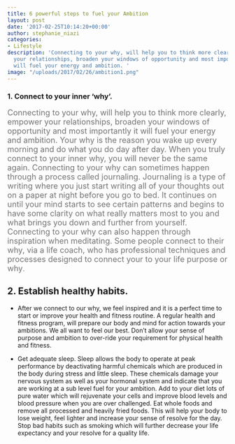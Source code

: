 ```yaml
---
title: 6 powerful steps to fuel your Ambition
layout: post
date: '2017-02-25T10:14:20+00:00'
author: stephanie_niazi
categories:
- Lifestyle
description: 'Connecting to your why, will help you to think more clearly, empower
  your relationships, broaden your windows of opportunity and most importantly it
  will fuel your energy and ambition. '
image: "/uploads/2017/02/26/ambition1.png"
---
```

### 1. Connect to your inner ‘why’.

<span style="color: rgb(116, 116, 116); font-weight: 400; font-size: 18px;">Connecting to your why, will help you to think more clearly, empower your relationships, broaden your windows of opportunity and most importantly it will fuel your energy and ambition. Your why is the reason you wake up every morning and do what you do day after day. When you truly connect to your inner why, you will never be the same again. Connecting to your why can sometimes happen through a process called journaling. Journaling is a type of writing where you just start writing all of your thoughts out on a paper at night before you go to bed. It continues on until your mind starts to see certain patterns and begins to have some clarity on what really matters most to you and what brings you down and further from yourself. Connecting to your why can also happen through inspiration when meditating. Some people connect to their why, via a life coach, who has professional techniques and processes designed to connect your to your life purpose or why</span><span style="color: rgb(116, 116, 116); font-size: 16px; font-weight: 400;">.</span>

## 2. Establish healthy habits. 

- After we connect to our why, we feel inspired and it is a perfect time to start or improve your health and fitness routine. A regular health and fitness program, will prepare our body and mind for action towards your ambitions. We all want to feel our best. Don’t allow your sense of purpose and ambition to over-ride your requirement for physical health and fitness.

- Get adequate sleep. Sleep allows the body to operate at peak performance by deactivating harmful chemicals which are produced in the body during stress and little sleep. These chemicals damage your nervous system as well as your hormonal system and indicate that you are working at a sub level fuel for your ambition. Add to your diet lots of pure water which will rejuvenate your cells and improve blood levels and blood pressure when you are over challenged. Eat whole foods and remove all processed and heavily fried foods. This will help your body to lose weight, feel lighter and increase your sense of resolve for the day. Stop bad habits such as smoking which will further decrease your life expectancy and your resolve for a quality life.